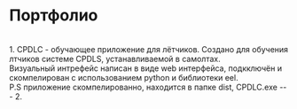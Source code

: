# Портфолио #
<br/>
1. CPDLC - обучающее приложение для лётчиков. Создано для обучения лтчиков системе CPDLS, устанавливаемой в самолтах.<br/>
Визуальный интрефейс написан в виде web интерфейса, подкключён и скомпелирован с использованием python и библиотеки eel.<br/>
P.S приложение скомпелированно, находится в папке dist, CPDLC.exe
---
2.
